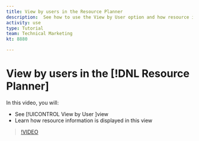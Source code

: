 ```yaml
---
title: View by users in the Resource Planner
description:  See how to use the View by User option and how resource information is displayed in this view.
activity: use
type: Tutorial
team: Technical Marketing
kt: 8880

---
```

# View by users in the [!DNL Resource Planner]

In this video, you will:

* See [!UICONTROL View by User ]view
* Learn how resource information is displayed in this view


>[!VIDEO](https://video.tv.adobe.com/v/335168/?quality=12)
